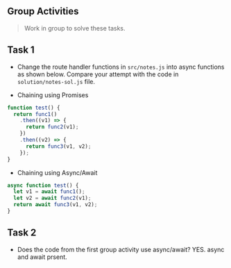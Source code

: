 ## Group Activities

> Work in group to solve these tasks.

## Task 1

- Change the route handler functions in `src/notes.js` into async functions as shown below. Compare your attempt with the code in `solution/notes-sol.js` file.

- Chaining using Promises

```js
function test() {
  return func1()
    .then((v1) => {
      return func2(v1);
    })
    .then((v2) => {
      return func3(v1, v2);
    });
}
```

- Chaining using Async/Await

```js
async function test() {
  let v1 = await func1();
  let v2 = await func2(v1);
  return await func3(v1, v2);
}
```

## Task 2

- Does the code from the first group activity use async/await?
YES. async and await prsent.
